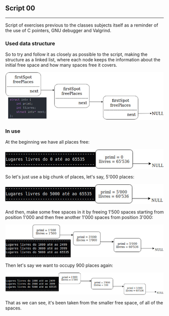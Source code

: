 ## Script 00
------------
Script of exercises previous to the classes subjects itself as a reminder of the use of C pointers, GNU debugger and Valgrind.

### Used data structure
So to try and follow it as closely as possible to the script, making the structure as a linked list, where each node keeps the information about the initial free space and how many spaces free it covers.

![Script00-1](https://github.com/Pirata156/Operating-Systems/blob/master/Images/guiao00-structintvcode.png "struct intv")

### In use
At the beginning we have all places free:

![Script00-2](https://github.com/Pirata156/Operating-Systems/blob/master/Images/guiao00-allempty-res.png "Empty seats")

So let's just use a big chunk of places, let's say, 5'000 places:

![Script00-3](https://github.com/Pirata156/Operating-Systems/blob/master/Images/guiao00-ocupiedblock-res.png "Ocupied block of seats")

And then, make some free spaces in it by freeing 1'500 spaces starting from position 1'000 and then free another 1'000 spaces from position 3'000:

![Script00-4](https://github.com/Pirata156/Operating-Systems/blob/master/Images/guiao00-freeinblocks-res.png "Freeing blocks inside bigger block")

Then let's say we want to occupy 900 places again:

![Script00-5](https://github.com/Pirata156/Operating-Systems/blob/master/Images/guiao00-addtosmaller-res.png "Occupying a small portion")

That as we can see, it's been taken from the smaller free space, of all of the spaces.
